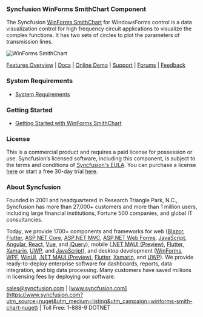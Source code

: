 ### Syncfusion WinForms SmithChart Component
The Syncfusion [WinForms SmithChart](https://www.syncfusion.com/winforms-ui-controls/smith-chart?utm_source=nuget&utm_medium=listing&utm_campaign=winforms-smith-chart-nuget) for WindowsForms control is a data visualization control for high frequency circuit applications to visualize the complex functions. It has two sets of circles to plot the parameters of transmission lines.

![WinForms SmithChart](https://cdn.syncfusion.com/nuget-readme/winforms/winforms_smithchart.png)

[Features Overview](https://www.syncfusion.com/winforms-ui-controls/smith-chart?utm_source=nuget&utm_medium=listing&utm_campaign=winforms-smith-chart-nuget) | [Docs](https://help.syncfusion.com/windowsforms/smith-chart/gettingstarted?utm_source=nuget&utm_medium=listing&utm_campaign=winforms-smith-chart-nuget) | [Online Demo](https://github.com/syncfusion/winforms-demos?utm_source=nuget&utm_medium=listing&utm_campaign=winforms-smith-chart-nuget) | [Support](https://support.syncfusion.com/create?utm_source=nuget&utm_medium=listing&utm_campaign=winforms-smith-chart-nuget) | [Forums](https://www.syncfusion.com/forums/windowsforms?utm_source=nuget&utm_medium=listing&utm_campaign=winforms-smith-chart-nuget) | [Feedback](https://www.syncfusion.com/feedback/winforms?utm_source=nuget&utm_medium=listing&utm_campaign=winforms-smith-chart-nuget)

### System Requirements

* [System Requirements](https://help.syncfusion.com/windowsforms/installation/system-requirements?utm_source=nuget&utm_medium=listing&utm_campaign=winforms-smith-chart-nuget)

### Getting Started

* [Getting Started with WinForms SmithChart](https://help.syncfusion.com/windowsforms/smith-chart/gettingstarted?utm_source=nuget&utm_medium=listing&utm_campaign=winforms-smith-chart-nuget)

### License

This is a commercial product and requires a paid license for possession or use. Syncfusion’s licensed software, including this component, is subject to the terms and conditions of [Syncfusion's EULA](https://www.syncfusion.com/eula/es/?utm_source=nuget&utm_medium=listing&utm_campaign=winforms-smith-chart-nuget). You can purchase a license [here](https://www.syncfusion.com/sales/products?utm_source=nuget&utm_medium=listing&utm_campaign=winforms-smith-chart-nuget) or start a free 30-day trial [here](https://www.syncfusion.com/account/manage-trials/start-trials?utm_source=nuget&utm_medium=listing&utm_campaign=winforms-smith-chart-nuget).

### About Syncfusion

Founded in 2001 and headquartered in Research Triangle Park, N.C., Syncfusion has more than 27,000+ customers and more than 1 million users, including large financial institutions, Fortune 500 companies, and global IT consultancies.
 
Today, we provide 1700+ components and frameworks for web ([Blazor](https://www.syncfusion.com/blazor-components?utm_source=nuget&utm_medium=listing&utm_campaign=winforms-smith-chart-nuget), [Flutter](https://www.syncfusion.com/flutter-widgets?utm_source=nuget&utm_medium=listing&utm_campaign=winforms-smith-chart-nuget), [ASP.NET Core](https://www.syncfusion.com/aspnet-core-ui-controls?utm_source=nuget&utm_medium=listing&utm_campaign=winforms-smith-chart-nuget), [ASP.NET MVC](https://www.syncfusion.com/aspnet-mvc-ui-controls?utm_source=nuget&utm_medium=listing&utm_campaign=winforms-smith-chart-nuget), [ASP.NET Web Forms](https://www.syncfusion.com/jquery/aspnet-webforms-ui-controls?utm_source=nuget&utm_medium=listing&utm_campaign=winforms-smith-chart-nuget), [JavaScript](https://www.syncfusion.com/javascript-ui-controls?utm_source=nuget&utm_medium=listing&utm_campaign=winforms-smith-chart-nuget), [Angular](https://www.syncfusion.com/angular-ui-components?utm_source=nuget&utm_medium=listing&utm_campaign=winforms-smith-chart-nuget), [React](https://www.syncfusion.com/react-ui-components?utm_source=nuget&utm_medium=listing&utm_campaign=winforms-smith-chart-nuget), [Vue](https://www.syncfusion.com/vue-ui-components?utm_source=nuget&utm_medium=listing&utm_campaign=winforms-smith-chart-nuget), and [jQuery](https://www.syncfusion.com/jquery-ui-widgets?utm_source=nuget&utm_medium=listing&utm_campaign=winforms-smith-chart-nuget)), mobile ([.NET MAUI (Preview)](https://www.syncfusion.com/maui-controls?utm_source=nuget&utm_medium=listing&utm_campaign=winforms-smith-chart-nuget), [Flutter](https://www.syncfusion.com/flutter-widgets?utm_source=nuget&utm_medium=listing&utm_campaign=winforms-smith-chart-nuget), [Xamarin](https://www.syncfusion.com/xamarin-ui-controls?utm_source=nuget&utm_medium=listing&utm_campaign=winforms-smith-chart-nuget), [UWP](https://www.syncfusion.com/uwp-ui-controls?utm_source=nuget&utm_medium=listing&utm_campaign=winforms-smith-chart-nuget), and [JavaScript](https://www.syncfusion.com/javascript-ui-controls?utm_source=nuget&utm_medium=listing&utm_campaign=winforms-smith-chart-nuget)), and desktop development ([WinForms](https://www.syncfusion.com/winforms-ui-controls?utm_source=nuget&utm_medium=listing&utm_campaign=winforms-smith-chart-nuget), [WPF](https://www.syncfusion.com/wpf-controls?utm_source=nuget&utm_medium=listing&utm_campaign=winforms-smith-chart-nuget), [WinUI](https://www.syncfusion.com/winui-controls?utm_source=nuget&utm_medium=listing&utm_campaign=winforms-smith-chart-nuget), [.NET MAUI (Preview)](https://www.syncfusion.com/maui-controls?utm_source=nuget&utm_medium=listing&utm_campaign=winforms-smith-chart-nuget), [Flutter](https://www.syncfusion.com/flutter-widgets?utm_source=nuget&utm_medium=listing&utm_campaign=winforms-smith-chart-nuget), [Xamarin](https://www.syncfusion.com/xamarin-ui-controls?utm_source=nuget&utm_medium=listing&utm_campaign=winforms-smith-chart-nuget), and [UWP](https://www.syncfusion.com/uwp-ui-controls?utm_source=nuget&utm_medium=listing&utm_campaign=winforms-smith-chart-nuget)). We provide ready-to-deploy enterprise software for dashboards, reports, data integration, and big data processing. Many customers have saved millions in licensing fees by deploying our software.

[sales@syncfusion.com](mailto:sales@syncfusion.com?Subject=Syncfusion%20WinForms%20SmithChart-%20NuGet) | [www.syncfusion.com](https://www.syncfusion.com?utm_source=nuget&utm_medium=listing&utm_campaign=winforms-smith-chart-nuget) | Toll Free: 1-888-9 DOTNET


